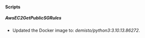 
#### Scripts

##### AwsEC2GetPublicSGRules
- Updated the Docker image to: *demisto/python3:3.10.13.86272*.

